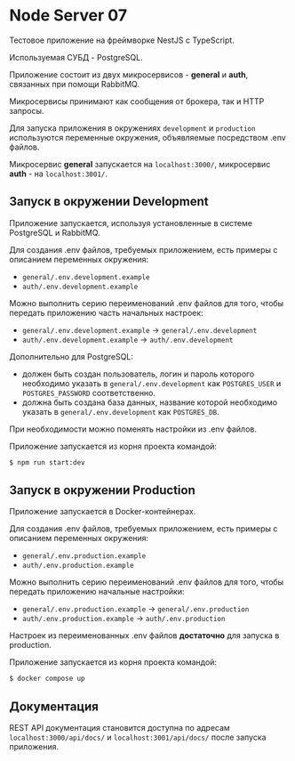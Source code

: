 # Node Server 07

Тестовое приложение на фреймворке NestJS с TypeScript.

Используемая СУБД - PostgreSQL.

Приложение состоит из двух микросервисов - **general** и **auth**, связанных при помощи RabbitMQ.

Микросервисы принимают как сообщения от брокера, так и HTTP запросы.

Для запуска приложения в окружениях `development` и `production` используются переменные окружения, объявляемые посредством .env файлов.

Микросервис **general** запускается на `localhost:3000/`, микросервис **auth** - на `localhost:3001/`.

## Запуск в окружении Development

Приложение запускается, используя установленные в системе PostgreSQL и RabbitMQ.

Для создания .env файлов, требуемых приложением, есть примеры с описанием переменных окружения:
- `general/.env.development.example`
- `auth/.env.development.example`

Можно выполнить серию переименований .env файлов для того, чтобы передать приложению часть начальных настроек:
- `general/.env.development.example` -> `general/.env.development`
- `auth/.env.development.example` -> `auth/.env.development`

Дополнительно для PostgreSQL:
- должен быть создан пользователь, логин и пароль которого необходимо указать в `general/.env.development` как `POSTGRES_USER` и `POSTGRES_PASSWORD` соответственно.
- должна быть создана база данных, название которой необходимо указать в `general/.env.development` как `POSTGRES_DB`.

При необходимости можно поменять настройки из .env файлов.

Приложение запускается из корня проекта командой:
```sh
$ npm run start:dev
```

## Запуск в окружении Production

Приложение запускается в Docker-контейнерах.

Для создания .env файлов, требуемых приложением, есть примеры с описанием переменных окружения:
- `general/.env.production.example`
- `auth/.env.production.example`

Можно выполнить серию переименований .env файлов для того, чтобы передать приложению начальные настройки:
- `general/.env.production.example` -> `general/.env.production`
- `auth/.env.production.example` -> `auth/.env.production`

Настроек из переименованных .env файлов **достаточно** для запуска в production.

Приложение запускается из корня проекта командой:
```sh
$ docker compose up
```

## Документация

REST API документация становится доступна по адресам `localhost:3000/api/docs/` и `localhost:3001/api/docs/` после запуска приложения.